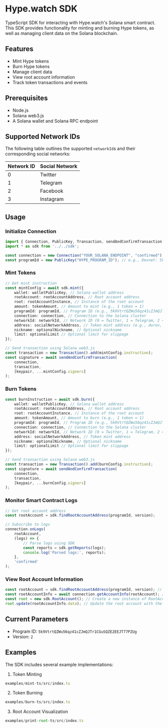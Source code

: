 # Hype.watch SDK

TypeScript SDK for interacting with Hype.watch's Solana smart contract. This SDK provides functionality for minting and burning Hype tokens, as well as managing client data on the Solana blockchain.

## Features

- Mint Hype tokens
- Burn Hype tokens
- Manage client data
- View root account information
- Track token transactions and events

## Prerequisites

- Node.js
- Solana web3.js
- A Solana wallet and Solana RPC endpoint

## Supported Network IDs

The following table outlines the supported `networkId`s and their corresponding social networks:

| Network ID | Social Network |
|------------|----------------|
| 0          | Twitter        |
| 1          | Telegram       |
| 2          | Facebook       |
| 3          | Instagram      |

## Usage

### Initialize Connection

```typescript
import { Connection, PublicKey, Transaction, sendAndConfirmTransaction } from "@solana/web3.js";
import * as sdk from '../../sdk';

const connection = new Connection("YOUR_SOLANA_ENDPOINT", "confirmed"); // e.g., https://api.devnet.solana.com/
const programId = new PublicKey("HYPE_PROGRAM_ID"); // e.g., Devnet: 5k9VtrtQZWu56qz41cZJmQJTr1CGuSQZE2EEJT77PZUg
```

### Mint Tokens

```typescript
// Get mint instruction
const mintConfig = await sdk.mint({
    wallet: walletPublicKey, // Solana wallet address
    rootAccount: rootAccountAddress, // Root account address
    root: rootAccountInstance, // Instance of the root account
    amount: tokenAmount, // Amount to mint (e.g., 1 token = 1)
    programId: programId, // Program ID (e.g., 5k9VtrtQZWu56qz41cZJmQJTr1CGuSQZE2EEJT77PZUg)
    connection: connection, // Connection to the Solana cluster
    networkId: networkId, // Network ID (0 = Twitter, 1 = Telegram, 2 = Facebook, 3 = Instagram)
    address: socialNetworkAddress, // Token mint address (e.g., durov, elonmusk)
    nickname: optionalNickname, // Optional nickname
    limit: optionalLimit // Optional limit for slippage
});

// Send transaction using Solana web3.js
const transaction = new Transaction().add(mintConfig.instruction);
const signature = await sendAndConfirmTransaction(
    connection,
    transaction,
    [keypair, ...mintConfig.signers]
);
```

### Burn Tokens

```typescript
const burnInstruction = await sdk.burn({
    wallet: walletPublicKey, // Solana wallet address
    rootAccount: rootAccountAddress, // Root account address
    root: rootAccountInstance, // Instance of the root account
    amount: tokenAmount, // Amount to burn (e.g., 1 token = 1)
    programId: programId, // Program ID (e.g., 5k9VtrtQZWu56qz41cZJmQJTr1CGuSQZE2EEJT77PZUg)
    connection: connection, // Connection to the Solana cluster
    networkId: networkId, // Network ID (0 = Twitter, 1 = Telegram, 2 = Facebook, 3 = Instagram)
    address: socialNetworkAddress, // Token mint address
    nickname: optionalNickname, // Optional nickname
    limit: optionalLimit // Optional limit for slippage
});

// Send transaction using Solana web3.js
const transaction = new Transaction().add(burnConfig.instruction);
const signature = await sendAndConfirmTransaction(
    connection,
    transaction,
    [keypair, ...burnConfig.signers]
);
```

### Monitor Smart Contract Logs

```typescript
// Get root account address
const rootAccount = sdk.findRootAccountAddress(programId, version);

// Subscribe to logs
connection.onLogs(
    rootAccount,
    (logs) => {
        // Parse logs using SDK
        const reports = sdk.getReports(logs);
        console.log('Parsed logs:', reports);
    },
    'confirmed'
);
```

### View Root Account Information

```typescript
const rootAccount = sdk.findRootAccountAddress(programId, version); // Find the root account address
const rootAccountInfo = await connection.getAccountInfo(rootAccount); // Get account info
const root = new sdk.RootAccount(); // Create a new instance of RootAccount
root.update(rootAccountInfo.data); // Update the root account with the retrieved data
```

## Current Parameters

- Program ID: `5k9VtrtQZWu56qz41cZJmQJTr1CGuSQZE2EEJT77PZUg`
- Version: `2`

## Examples

The SDK includes several example implementations:

1. Token Minting
```typescript
examples/mint-ts/src/index.ts
```

2. Token Burning
```typescript
examples/burn-ts/src/index.ts
```

3. Root Account Visualization
```typescript
examples/print-root-ts/src/index.ts
```